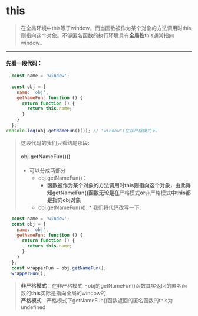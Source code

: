 # this
> 在全局环境中this等于window，而当函数被作为某个对象的方法调用时this则指向这个对象。不够匿名函数的执行环境具有**全局性**this通常指向window。
---

#### 先看一段代码：
```js
  const name = 'window';
  
  const obj = {
    name: 'obj',
    getNameFun: function () {
      return function () {
        return this.name;
      }
    }
  };
console.log(obj.getNameFun()()); // "window"(在非严格模式下)
```

> 这段代码的我们只看结尾那段:
> #### obj.getNameFun()()
> * 可以分成两部分
>   * obj.getNameFun()：
>     * **函数被作为某个对象的方法调用时this则指向这个对象，由此得知getNameFun()函数无论是在**严格模式**or**非严格模式**中this都是指向obj对象**
>   * obj.getNameFun()():
      * 我们将代码改写一下:
  
  ```js
    const name = 'window';
    const obj = {
      name: 'obj',
      getNameFun: function () {
        return function () {
          return this.name;
        }
      }
    }; 
    const wrapperFun = obj.getNameFun();
    wrapperFun();
  ```
  
>   **非严格模式**：在非严格模式下obj的getNameFun()函数其实返回的匿名函数的**this**实际是指向全局的window的<br>
>   **严格模式**：严格模式下getNameFun()函数返回的匿名函数的this为undefined
